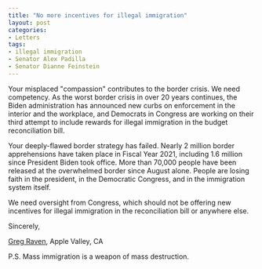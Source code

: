 ```yaml
---
title: "No more incentives for illegal immigration"
layout: post
categories:
- Letters
tags:
- illegal immigration
- Senator Alex Padilla
- Senator Dianne Feinstein
---
```


Your misplaced "compassion" contributes to the border crisis. We need competency. As the worst border crisis in over 20 years continues, the Biden administration has announced new curbs on enforcement in the interior and the workplace, and Democrats in Congress are working on their third attempt to include rewards for illegal immigration in the budget reconciliation bill.

Your deeply-flawed border strategy has failed. Nearly 2 million border apprehensions have taken place in Fiscal Year 2021, including 1.6 million since President Biden took office. More than 70,000 people have been released at the overwhelmed border since August alone. People are losing faith in the president, in the Democratic Congress, and in the immigration system itself.

We need oversight from Congress, which should not be offering new incentives for illegal immigration in the reconciliation bill or anywhere else.

Sincerely,

[Greg Raven](https://www.gregraven.org/), Apple Valley, CA

P.S. Mass immigration is a weapon of mass destruction.